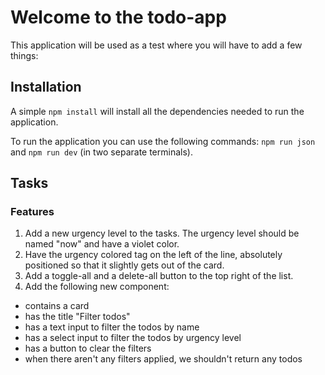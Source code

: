 # Welcome to the todo-app

This application will be used as a test where you will have to add a few things:

## Installation

A simple `npm install` will install all the dependencies needed to run the application.

To run the application you can use the following commands: `npm run json` and `npm run dev` (in two separate terminals).

## Tasks

### Features

1. Add a new urgency level to the tasks. The urgency level should be named "now" and have a violet color.
2. Have the urgency colored tag on the left of the line, absolutely positioned so that it slightly gets out of the card.
3. Add a toggle-all and a delete-all button to the top right of the list.
4. Add the following new component:

- contains a card
- has the title "Filter todos"
- has a text input to filter the todos by name
- has a select input to filter the todos by urgency level
- has a button to clear the filters
- when there aren't any filters applied, we shouldn't return any todos
